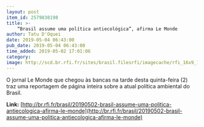 ```yaml
---
layout: post
item_id: 2579838198
title: >-
    “Brasil assume uma política antiecológica”, afirma Le Monde
author: Tatu D'Oquei
date: 2019-05-04 06:43:00
pub_date: 2019-05-04 06:43:00
time_added: 2019-05-02 17:01:06
category: 
image: http://scd.br.rfi.fr/sites/brasil.filesrfi/imagecache/rfi_16x9_1024_578/sites/images.rfi.fr/files/aefimagesnew/aef_image/ricardo_salles.jpg
---
```


O jornal Le Monde que chegou às bancas na tarde desta quinta-feira (2) traz uma reportagem de página inteira sobre a atual política ambiental do Brasil.

**Link:** [http://br.rfi.fr/brasil/20190502-brasil-assume-uma-politica-antiecologica-afirma-le-monde](http://br.rfi.fr/brasil/20190502-brasil-assume-uma-politica-antiecologica-afirma-le-monde)

